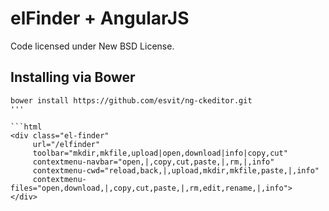 elFinder + AngularJS
====================
Code licensed under New BSD License.

## Installing via Bower
```
bower install https://github.com/esvit/ng-ckeditor.git
'''

```html
<div class="el-finder"
     url="/elfinder"
     toolbar="mkdir,mkfile,upload|open,download|info|copy,cut"
     contextmenu-navbar="open,|,copy,cut,paste,|,rm,|,info"
     contextmenu-cwd="reload,back,|,upload,mkdir,mkfile,paste,|,info"
     contextmenu-files="open,download,|,copy,cut,paste,|,rm,edit,rename,|,info">
</div>
```

